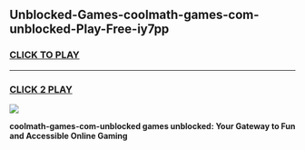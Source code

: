 
## Unblocked-Games-coolmath-games-com-unblocked-Play-Free-iy7pp
<h3>
<a href="https://premium76.site?title=coolmath-games-com-unblocked&ref=24M">CLICK TO PLAY</a></h3>
<hr>

<h3>
<a href="https://premium76.site?title=coolmath-games-com-unblocked&ref=24M">CLICK 2 PLAY</a>
  
</h3>

<a href="https://premium76.site?title=coolmath-games-com-unblocked&ref=24M"><img src="https://clearcache.store/games.png"></a>


**coolmath-games-com-unblocked games unblocked: Your Gateway to Fun and Accessible Online Gaming**
